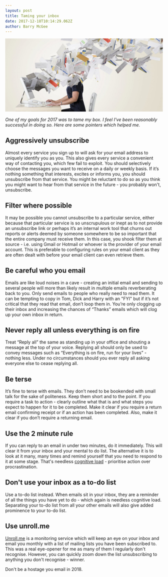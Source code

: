 ```yaml
---
layout: post
title: Taming your inbox
date: 2017-12-18T10:14:29.062Z
author: Barry McGee
---
```

![Computer user overwhelmed by email](/images/uploads/getty_83665737_80661.jpg)

_One of my goals for 2017 was to tame my box. I feel I've been reasonably successful in doing so. Here are some pointers which helped me._

## Aggressively unsubscribe

Almost every service you sign up to will ask for your email address to uniquely identify you as you. This also gives every service a convenient way of contacting you, which few fail to exploit. You should selectively choose the messages you want to receive on a daily or weekly basis. If it’s nothing something that interests, excites or informs you, you should unsubscribe from that service. You might be reluctant to do so as you think you might want to hear from that service in the future - you probably won't, unsubscribe. 

## Filter where possible

It may be possible you cannot unsubscribe to a particular service, either because that particular service is so unscrupulous or inept as to not provide an unsubscribe link or perhaps it’s an internal work tool that churns out reports or alerts deemed by someone somewhere to be so important that the entire company must receive them. In this case, you shook filter them at source - i.e. using Gmail or Hotmail or whoever is the provider of your email account. This is preferable to configuring rules on your email client as they are often dealt with before your email client can even retrieve them.

## Be careful who you email

Emails are like loud noises in a cave - creating an initial email and sending to several people will more than likely result in multiple emails reverberating back to you. Only send emails to people who really need to read them. It can be tempting to copy in Tom, Dick and Harry with an "FYI" but if it’s not critical that they read that email, don’t loop them in. You’re only clogging up their inbox and increasing the chances of “Thanks” emails which will clog up your own inbox in return.

## Never reply all unless everything is on fire

Treat “Reply all” the same as standing up in your office and shouting a message at the top of your voice. Replying all should only be used to convey messages such as “Everything is on fire, run for your lives” - nothing less. Under no circumstances should you ever reply all asking everyone else to cease replying all.

## Be terse

It’s fine to terse with emails. They don’t need to be bookended with small talk for the sake of politeness. Keep them short and to the point. If you require a task to action - clearly outline what that is and what steps you expect to happen for it to be completed. Make it clear if you require a return email confirming receipt or if an action has been completed. Also, make it clear if you don’t require a returning email.

## Use the 2 minute rule

If you can reply to an email in under two minutes, do it immediately. This will clear it from your inbox and your mental to do list. The alternative it is to look at it many, many times and remind yourself that you need to respond to it at some stage. That's needless [cognitive load](https://en.wikipedia.org/wiki/Cognitive_load) - prioritise action over procrastination.

## Don't use your inbox as a to-do list

Use a to-do list instead. When emails sit in your inbox, they are a reminder of all the things you have yet to do - which again is needless cognitive load. Separating your to-do list from all your other emails will also give added prominence to your to-do list. 

## Use unroll.me

[Unroll.me](https://unroll.me/) is a monitoring service which will keep an eye on your inbox and email you monthly with a list of mailing lists you have been subscribed to. This was a real eye-opener for me as many of them I regularly don't recognise. However, you can quickly zoom down the list unsubscribing to anything you don't recognise - winner.

Don't be a hostage you email in 2018.
